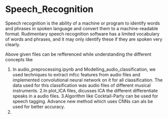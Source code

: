 # Speech_Recognition
Speech recognition is the ability of a machine or program to identify words and phrases in spoken language and convert 
them to a machine-readable format. 
Rudimentary speech recognition software has a limited vocabulary of words and phrases, 
and it may only identify these if they are spoken very clearly.

Above given files can be refferenced while understanding the different concepts like
1. In audio_preprocessing.ipynb and Modelling_audio_classification, we used techniques to extract mfcc features from audio files
and implemented convolutional neural network on it for all classification. The data used for this classification was audio files of different 
musical instruments.
2.In plot_ICA files, dicusses ICA the different differentiate speaks in a audio files.
3.Algorithm like Cocktail-Party can be used for speech tagging. Advance new method which uses CNNs can als be used for better accuracy.
4.
